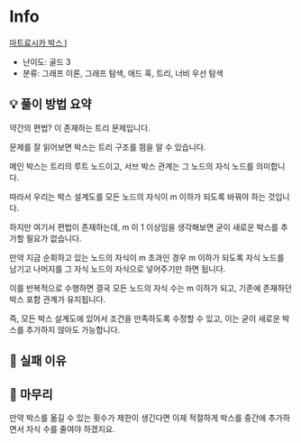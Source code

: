 # Info
[마트료시카 박스 I](https://boj.kr/25586)

- 난이도: 골드 3
- 분류: 그래프 이론, 그래프 탐색, 애드 혹, 트리, 너비 우선 탐색

## 💡 풀이 방법 요약

약간의 편법? 이 존재하는 트리 문제입니다.

문제를 잘 읽어보면 박스는 트리 구조를 띔을 알 수 있습니다.

메인 박스는 트리의 루트 노드이고, 서브 박스 관계는 그 노드의 자식 노드를 의미합니다.

따라서 우리는 박스 설계도를 모든 노드의 자식이 m 이하가 되도록 바꿔야 하는 것입니다.

하지만 여기서 편법이 존재하는데, m 이 1 이상임을 생각해보면 굳이 새로운 박스를 추가할 필요가 없습니다.

만약 지금 순회하고 있는 노드의 자식이 m 초과인 경우 m 이하가 되도록 자식 노드를 남기고 나머지를 그 자식 노드의 자식으로 넣어주기만 하면 됩니다.

이를 반복적으로 수행하면 결국 모든 노드의 자식 수는 m 이하가 되고, 기존에 존재하던 박스 포함 관계가 유지됩니다.

즉, 모든 박스 설계도에 있어서 조건을 만족하도록 수정할 수 있고, 이는 굳이 새로운 박스를 추가하지 않아도 가능합니다.

## 👀 실패 이유

## 🙂 마무리

만약 박스를 옮길 수 있는 횟수가 제한이 생긴다면 이제 적절하게 박스를 중간에 추가하면서 자식 수를 줄여야 하겠지요.
